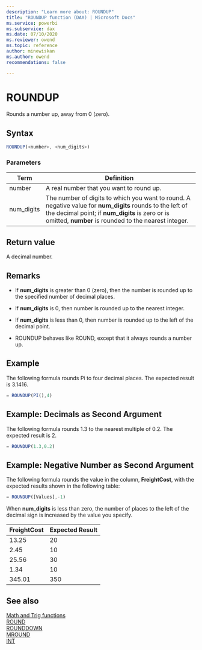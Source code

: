 ```yaml
---
description: "Learn more about: ROUNDUP"
title: "ROUNDUP function (DAX) | Microsoft Docs"
ms.service: powerbi 
ms.subservice: dax 
ms.date: 07/10/2020
ms.reviewer: owend
ms.topic: reference
author: minewiskan
ms.author: owend 
recommendations: false

---
```

# ROUNDUP

Rounds a number up, away from 0 (zero).  
  
## Syntax  
  
```js
ROUNDUP(<number>, <num_digits>)  
```
  
### Parameters  
  
|Term|Definition|  
|--------|--------------|  
|number|A real number that you want to round up.|  
|num_digits|The number of digits to which you want to round. A negative value for **num_digits** rounds to the left of the decimal point; if **num_digits** is zero or is omitted, **number** is rounded to the nearest integer.|  
  
## Return value

A decimal number.  
  
## Remarks

- If **num_digits** is greater than 0 (zero), then the number is rounded up to the specified number of decimal places.  
  
- If **num_digits** is 0, then number is rounded up to the nearest integer.  
  
- If **num_digits** is less than 0, then number is rounded up to the left of the decimal point.  
  
- ROUNDUP behaves like ROUND, except that it always rounds a number up.  
  
## Example

The following formula rounds Pi to four decimal places. The expected result is 3.1416.  
  
```js
= ROUNDUP(PI(),4)  
```
  
## Example: Decimals as Second Argument  

The following formula rounds 1.3 to the nearest multiple of 0.2. The expected result is 2.  

```js
= ROUNDUP(1.3,0.2)  
```
  
## Example: Negative Number as Second Argument  
  
The following formula rounds the value in the column, **FreightCost**, with the expected results shown in the following table:  
  
```js
= ROUNDUP([Values],-1)  
```

When **num_digits** is less than zero, the number of places to the left of the decimal sign is increased by the value you specify.  
  
|FreightCost|Expected Result|  
|---------------|-------------------|  
|13.25|20|  
|2.45|10|  
|25.56|30|  
|1.34|10|  
|345.01|350|  
  
## See also

[Math and Trig functions](math-and-trig-functions-dax.md)  
[ROUND](round-function-dax.md)  
[ROUNDDOWN](rounddown-function-dax.md)  
[MROUND](mround-function-dax.md)  
[INT](int-function-dax.md)  
